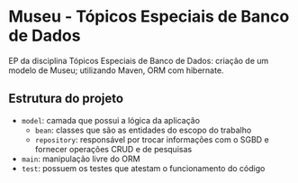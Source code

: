 # Museu - Tópicos Especiais de Banco de Dados

EP da disciplina Tópicos Especiais de Banco de Dados: criação de um modelo de Museu; utilizando Maven, ORM com hibernate.

## Estrutura do projeto

- `model`: camada que possui a lógica da aplicação
    - `bean`: classes que são as entidades do escopo do trabalho
    - `repository`: responsável por trocar informações com o SGBD e fornecer operações CRUD e de pesquisas
- `main`: manipulação livre do ORM
- `test`: possuem os testes que atestam o funcionamento do código
